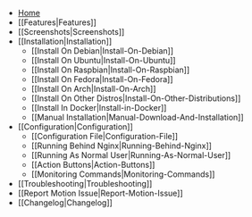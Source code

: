 * [Home](https://github.com/ccrisan/motioneye/wiki)
* [[Features|Features]]
* [[Screenshots|Screenshots]]
* [[Installation|Installation]]
    * [[Install On Debian|Install-On-Debian]]
    * [[Install On Ubuntu|Install-On-Ubuntu]]
    * [[Install On Raspbian|Install-On-Raspbian]]
    * [[Install On Fedora|Install-On-Fedora]]
    * [[Install On Arch|Install-On-Arch]]
    * [[Install On Other Distros|Install-On-Other-Distributions]]
    * [[Install In Docker|Install-in-Docker]]
    * [[Manual Installation|Manual-Download-And-Installation]]
* [[Configuration|Configuration]]
    * [[Configuration File|Configuration-File]]
    * [[Running Behind Nginx|Running-Behind-Nginx]]
    * [[Running As Normal User|Running-As-Normal-User]]
    * [[Action Buttons|Action-Buttons]]
    * [[Monitoring Commands|Monitoring-Commands]]
* [[Troubleshooting|Troubleshooting]]
* [[Report Motion Issue|Report-Motion-Issue]]
* [[Changelog|Changelog]]